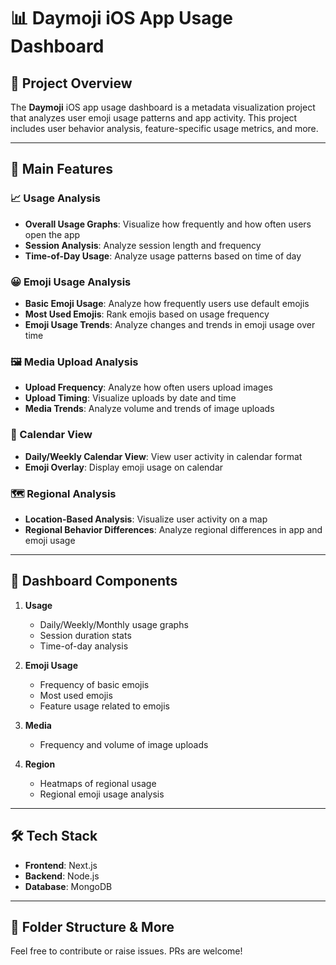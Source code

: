 
# 📊 Daymoji iOS App Usage Dashboard

## 📌 Project Overview

The **Daymoji** iOS app usage dashboard is a metadata visualization project that analyzes user emoji usage patterns and app activity. This project includes user behavior analysis, feature-specific usage metrics, and more.

---

## 🌟 Main Features

### 📈 Usage Analysis
- **Overall Usage Graphs**: Visualize how frequently and how often users open the app
- **Session Analysis**: Analyze session length and frequency
- **Time-of-Day Usage**: Analyze usage patterns based on time of day

### 😀 Emoji Usage Analysis
- **Basic Emoji Usage**: Analyze how frequently users use default emojis
- **Most Used Emojis**: Rank emojis based on usage frequency
- **Emoji Usage Trends**: Analyze changes and trends in emoji usage over time

### 🖼️ Media Upload Analysis
- **Upload Frequency**: Analyze how often users upload images
- **Upload Timing**: Visualize uploads by date and time
- **Media Trends**: Analyze volume and trends of image uploads

### 📅 Calendar View
- **Daily/Weekly Calendar View**: View user activity in calendar format
- **Emoji Overlay**: Display emoji usage on calendar

### 🗺️ Regional Analysis
- **Location-Based Analysis**: Visualize user activity on a map
- **Regional Behavior Differences**: Analyze regional differences in app and emoji usage

---

## 🧩 Dashboard Components

1. **Usage**
   - Daily/Weekly/Monthly usage graphs
   - Session duration stats
   - Time-of-day analysis

2. **Emoji Usage**
   - Frequency of basic emojis
   - Most used emojis
   - Feature usage related to emojis

3. **Media**
   - Frequency and volume of image uploads

4. **Region**
   - Heatmaps of regional usage
   - Regional emoji usage analysis

---

## 🛠️ Tech Stack

- **Frontend**: Next.js  
- **Backend**: Node.js  
- **Database**: MongoDB  

---

## 📂 Folder Structure & More
Feel free to contribute or raise issues. PRs are welcome!
